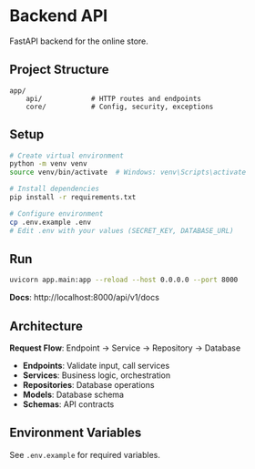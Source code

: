 # Backend API

FastAPI backend for the online store.

## Project Structure

```
app/
    api/            # HTTP routes and endpoints
    core/           # Config, security, exceptions
```

## Setup

```bash
# Create virtual environment
python -m venv venv
source venv/bin/activate  # Windows: venv\Scripts\activate

# Install dependencies
pip install -r requirements.txt

# Configure environment
cp .env.example .env
# Edit .env with your values (SECRET_KEY, DATABASE_URL)

```

## Run

```bash
uvicorn app.main:app --reload --host 0.0.0.0 --port 8000
```

**Docs**: http://localhost:8000/api/v1/docs

## Architecture

**Request Flow**: Endpoint -> Service -> Repository -> Database

- **Endpoints**: Validate input, call services
- **Services**: Business logic, orchestration
- **Repositories**: Database operations
- **Models**: Database schema
- **Schemas**: API contracts

## Environment Variables

See `.env.example` for required variables.
